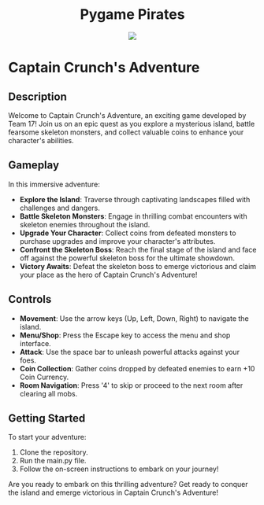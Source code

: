 <div align="center">
    <h1>Pygame Pirates</h1>
    <img src="https://images-wixmp-ed30a86b8c4ca887773594c2.wixmp.com/f/b2785b52-9aa3-4b94-b89e-44b3b68b1a81/dd956cw-3e208876-69e4-4b90-a658-a59aaf7a5849.gif?token=eyJ0eXAiOiJKV1QiLCJhbGciOiJIUzI1NiJ9.eyJzdWIiOiJ1cm46YXBwOjdlMGQxODg5ODIyNjQzNzNhNWYwZDQxNWVhMGQyNmUwIiwiaXNzIjoidXJuOmFwcDo3ZTBkMTg4OTgyMjY0MzczYTVmMGQ0MTVlYTBkMjZlMCIsIm9iaiI6W1t7InBhdGgiOiJcL2ZcL2IyNzg1YjUyLTlhYTMtNGI5NC1iODllLTQ0YjNiNjhiMWE4MVwvZGQ5NTZjdy0zZTIwODg3Ni02OWU0LTRiOTAtYTY1OC1hNTlhYWY3YTU4NDkuZ2lmIn1dXSwiYXVkIjpbInVybjpzZXJ2aWNlOmZpbGUuZG93bmxvYWQiXX0.BYAhw6Gv_EZTQEuK1wEmt2mAuamn6DqX7kCLz43W1Po">
</div>

# Captain Crunch's Adventure

## Description
Welcome to Captain Crunch's Adventure, an exciting game developed by Team 17! Join us on an epic quest as you explore a mysterious island, battle fearsome skeleton monsters, and collect valuable coins to enhance your character's abilities.

## Gameplay
In this immersive adventure:
- **Explore the Island**: Traverse through captivating landscapes filled with challenges and dangers.
- **Battle Skeleton Monsters**: Engage in thrilling combat encounters with skeleton enemies throughout the island.
- **Upgrade Your Character**: Collect coins from defeated monsters to purchase upgrades and improve your character's attributes.
- **Confront the Skeleton Boss**: Reach the final stage of the island and face off against the powerful skeleton boss for the ultimate showdown.
- **Victory Awaits**: Defeat the skeleton boss to emerge victorious and claim your place as the hero of Captain Crunch's Adventure!

## Controls
- **Movement**: Use the arrow keys (Up, Left, Down, Right) to navigate the island.
- **Menu/Shop**: Press the Escape key to access the menu and shop interface.
- **Attack**: Use the space bar to unleash powerful attacks against your foes.
- **Coin Collection**: Gather coins dropped by defeated enemies to earn +10 Coin Currency.
- **Room Navigation**: Press '4' to skip or proceed to the next room after clearing all mobs.

## Getting Started
To start your adventure:
1. Clone the repository.
2. Run the main.py file.
3. Follow the on-screen instructions to embark on your journey!

Are you ready to embark on this thrilling adventure? Get ready to conquer the island and emerge victorious in Captain Crunch's Adventure!
